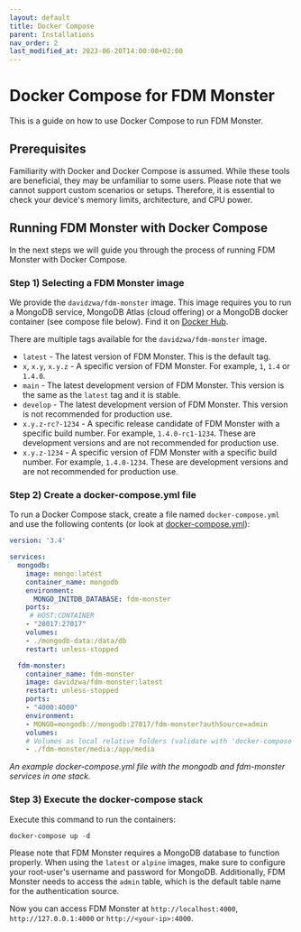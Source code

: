 ```yaml
---
layout: default
title: Docker Compose
parent: Installations
nav_order: 2
last_modified_at: 2023-06-20T14:00:00+02:00
---
```


# Docker Compose for FDM Monster

This is a guide on how to use Docker Compose to run FDM Monster.

## Prerequisites

Familiarity with Docker and Docker Compose is assumed. While these tools are beneficial, they may be unfamiliar to some users. 
Please note that we cannot support custom scenarios or setups. Therefore, it is essential to check your device's memory limits, architecture, and CPU power.

## Running FDM Monster with Docker Compose

In the next steps we will guide you through the process of running FDM Monster with Docker Compose.

### Step 1) Selecting a FDM Monster image
We provide the `davidzwa/fdm-monster` image. This image requires you to run a MongoDB service, MongoDB Atlas (cloud offering) or a MongoDB docker container (see compose file below).
Find it on [Docker Hub](https://hub.docker.com/r/davidzwa/fdm-monster/tags).

There are multiple tags available for the `davidzwa/fdm-monster` image.
- `latest` - The latest version of FDM Monster. This is the default tag.
- `x`, `x.y`, `x.y.z` - A specific version of FDM Monster. For example, `1`, `1.4` or `1.4.0`.
- `main` - The latest development version of FDM Monster. This version is the same as the `latest` tag and it is stable.
- `develop` - The latest development version of FDM Monster. This version is not recommended for production use.
- `x.y.z-rc?-1234` - A specific release candidate of FDM Monster with a specific build number. For example, `1.4.0-rc1-1234`. These are development versions and are not recommended for production use.
- `x.y.z-1234` - A specific version of FDM Monster with a specific build number. For example, `1.4.0-1234`. These are development versions and are not recommended for production use.
   

### Step 2) Create a docker-compose.yml file
To run a Docker Compose stack, create a file named `docker-compose.yml` and use the following contents (or look at [docker-compose.yml](../../docker-compose.yml)):

```yaml
version: '3.4' 

services:
  mongodb:
    image: mongo:latest
    container_name: mongodb
    environment:
      MONGO_INITDB_DATABASE: fdm-monster
    ports:
     # HOST:CONTAINER
    - "28017:27017"
    volumes:
    - ./mongodb-data:/data/db
    restart: unless-stopped

  fdm-monster:
    container_name: fdm-monster    
    image: davidzwa/fdm-monster:latest
    restart: unless-stopped
    ports:
    - "4000:4000"
    environment:
    - MONGO=mongodb://mongodb:27017/fdm-monster?authSource=admin
    volumes:
    # Volumes as local relative folders (validate with 'docker-compose config')
    - ./fdm-monster/media:/app/media
```
_An example docker-compose.yml file with the mongodb and fdm-monster services in one stack._

### Step 3) Execute the docker-compose stack 
Execute this command to run the containers:

```powershell
docker-compose up -d
```

Please note that FDM Monster requires a MongoDB database to function properly. When using the `latest` or `alpine` images, 
make sure to configure your root-user's username and password for MongoDB. 
Additionally, FDM Monster needs to access the `admin` table, which is the default table name for the authentication source.

Now you can access FDM Monster at `http://localhost:4000`, `http://127.0.0.1:4000` or `http://<your-ip>:4000`.
